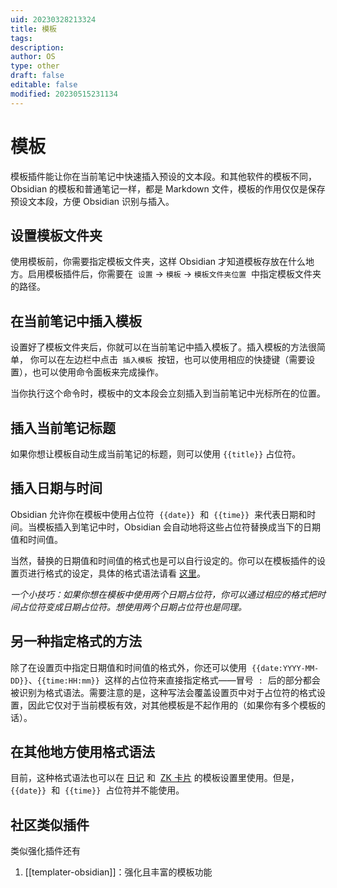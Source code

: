 ```yaml
---
uid: 20230328213324
title: 模板
tags: 
description: 
author: OS
type: other
draft: false
editable: false
modified: 20230515231134
---
```


# 模板

模板插件能让你在当前笔记中快速插入预设的文本段。和其他软件的模板不同，Obsidian 的模板和普通笔记一样，都是 Markdown 文件，模板的作用仅仅是保存预设文本段，方便 Obsidian 识别与插入。

## 设置模板文件夹

使用模板前，你需要指定模板文件夹，这样 Obsidian 才知道模板存放在什么地方。启用模板插件后，你需要在  `设置` -> `模板` -> `模板文件夹位置`  中指定模板文件夹的路径。

## 在当前笔记中插入模板

设置好了模板文件夹后，你就可以在当前笔记中插入模板了。插入模板的方法很简单， 你可以在左边栏中点击  `插入模板`  按钮，也可以使用相应的快捷键（需要设置），也可以使用命令面板来完成操作。

当你执行这个命令时，模板中的文本段会立刻插入到当前笔记中光标所在的位置。

## 插入当前笔记标题

如果你想让模板自动生成当前笔记的标题，则可以使用 `{{title}}` 占位符。

## 插入日期与时间

Obsidian 允许你在模板中使用占位符  `{{date}}`  和  `{{time}}`  来代表日期和时间。当模板插入到笔记中时，Obsidian 会自动地将这些占位符替换成当下的日期值和时间值。

当然，替换的日期值和时间值的格式也是可以自行设定的。你可以在模板插件的设置页进行格式的设定，具体的格式语法请看 [这里](https://momentjs.com/docs/#/displaying/format/)。

_一个小技巧：如果你想在模板中使用两个日期占位符，你可以通过相应的格式把时间占位符变成日期占位符。想使用两个日期占位符也是同理。_

## 另一种指定格式的方法

除了在设置页中指定日期值和时间值的格式外，你还可以使用  `{{date:YYYY-MM-DD}}`、`{{time:HH:mm}}`  这样的占位符来直接指定格式——冒号  `:`  后的部分都会被识别为格式语法。需要注意的是，这种写法会覆盖设置页中对于占位符的格式设置，因此它仅对于当前模板有效，对其他模板是不起作用的（如果你有多个模板的话）。

## 在其他地方使用格式语法

目前，这种格式语法也可以在 [日记](https://publish.obsidian.md/help-zh/%E6%8F%92%E4%BB%B6/%E6%97%A5%E8%AE%B0) 和  [ZK 卡片](https://publish.obsidian.md/help-zh/%E6%8F%92%E4%BB%B6/ZK+%E5%8D%A1%E7%89%87) 的模板设置里使用。但是，`{{date}}`  和  `{{time}}`  占位符并不能使用。

## 社区类似插件

类似强化插件还有

1. [[templater-obsidian]]：强化且丰富的模板功能